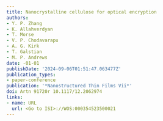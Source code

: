 ```yaml
---
title: Nanocrystalline cellulose for optical encryption
authors:
- Y. P. Zhang
- K. Allahverdyan
- T. Morse
- V. P. Chodavarapu
- A. G. Kirk
- T. Galstian
- M. P. Andrews
date: -01-01
publishDate: '2024-09-06T01:51:47.063477Z'
publication_types:
- paper-conference
publication: '*Nanostructured Thin Films Vii*'
doi: Artn 91720r 10.1117/12.2062974
links:
- name: URL
  url: <Go to ISI>://WOS:000354523500021
---
```

